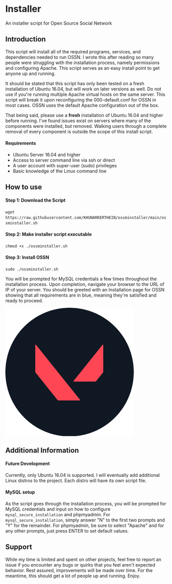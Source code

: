 # Installer
An installer script for Open Source Social Network

## Introduction
This script will install all of the required programs, services, and dependencies needed to run OSSN. I wrote this after reading so many people were struggling with the installation process, namely permissions and configuring Apache. This script serves as an easy install point to get anyone up and running.

It should be stated that this script has only been tested on a fresh installation of Ubuntu 16.04, but will work on later versions as well. Do not use if you're running multiple Apache virtual hosts on the same server. This script will break it upon reconfiguring the 000-default.conf for OSSN in most cases. OSSN uses the default Apache configuration out of the box.

That being said, please use a **fresh** installation of Ubuntu 16.04 and higher before running. I've found issues exist on servers where many of the components were installed, but removed. Walking users through a complete removal of every component is outside the scope of this install script.

#### Requirements
* Ubuntu Server 16.04 and higher
* Access to server command line via ssh or direct
* A user account with super-user (sudo) privileges
* Basic knowledge of the Linux command line

## How to use

#### Step 1: Download the Script
`wget https://raw.githubusercontent.com/KHUNARKERTHEIN/ossminstaller/main/ossminstaller.sh`

#### Step 2: Make installer script executable
`chmod +x ./ossminstaller.sh`

#### Step 3: Install OSSN
`sudo ./ossminstaller.sh`

You will be prompted for MySQL credentials a few times throughout the installation process. Upon completion, navigate your browser to the URL of IP of your server. You should be greeted with an Installation page for OSSN showing that all requirements are in blue, meaning they're satisfied and ready to proceed.

![ossm](https://raw.githubusercontent.com/KHUNARKERTHEIN/ossminstaller/main/ossm.png)

## Additional Information
#### Future Development
Currently, only Ubuntu 16.04 is supported. I will eventually add additional Linux distros to the project. Each distro will have its own script file.

#### MySQL setup
As the script goes through the installation process, you will be prompted for MySQL credentials and input on how to configure `mysql_secure_installation` and phpmyadmin. For `mysql_secure_installation`, simply answer "N" to the first two prompts and "Y" for the remainder. For phpmyadmin, be sure to select "Apache" and for any other prompts, just press ENTER to set default values.

## Support
While my time is limited and spent on other projects, feel free to report an issue if you encounter any bugs or quirks that you feel aren't expected behavior. Rest assured, improvements will be made over time. For the meantime, this should get a lot of people up and running. Enjoy.
